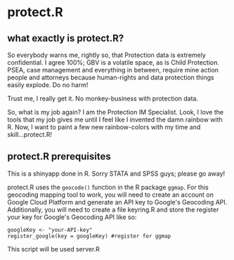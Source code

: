 # protect.R

## what exactly is protect.R?
So everybody warns me, rightly so, that Protection data is extremely confidential. I agree 100%; GBV is a volatile space, as is Child Protection. PSEA, case management and everything in between, require mine action people and attorneys because human-rights and data protection things easily explode. Do no harm!

Trust me, I really get it. No monkey-business with protection data.

So, what is my job again? I am the Protection IM Specialist. Look, I love the tools that my job gives me until I feel like I invented the damn rainbow with R. Now, I want to paint a few new rainbow-colors with my time and skill...protect.R!  

## protect.R prerequisites

This is a shinyapp done in R. Sorry STATA and SPSS guys; please go away!

protect.R uses the `geocode()` function in the R package `ggmap`. For this geocoding mapping tool to work, you will need to create an account on Google Cloud Platform and generate an API key to Google's Geocoding API. Additionally, you will need to create a file keyring.R and store the register your key for Google's Geocoding API like so:

```{r eval = FALSE}
googleKey <- "your-API-key"
register_google(key = googleKey) #register for ggmap
```

This script will be used server.R